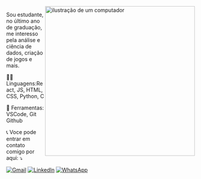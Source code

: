 <img src="https://raw.githubusercontent.com/MicaelliMedeiros/micaellimedeiros/master/image/computer-illustration.png" alt="ilustração de um computador" min-width="400px" max-width="400px" width="400px" align="right">

<p align="left"> 
  Sou estudante, no último ano de graduação, me interesso pela análise e ciência de dados, criação de jogos e mais.
</p>

<p align="left">
   👨‍💻 Linguagens:React, JS, HTML, CSS, Python, C
</p>

<p align="left">
  💼 Ferramentas: VSCode, Git Github
</p>

<p align="left">
  📞 Voce pode entrar em contato comigo por aqui: ⤵️
</p>

<p align="left">
  <a href="mailto:burgos.lorenzo15@gmail.com?subject=Assunto&body=Corpo" title="Gmail">
  <img src="https://img.shields.io/badge/-Gmail-FF0000?style=flat-square&labelColor=FF0000&logo=gmail&logoColor=white&link=LINK-DO-SEU-GMAIL" alt="Gmail"/></a>
  <a href="https://www.linkedin.com/in/lorenzo-burgos/" title="LinkedIn">
  <img src="https://img.shields.io/badge/-Linkedin-0e76a8?style=flat-square&logo=Linkedin&logoColor=white&link=LINK-DO-SEU-LINKEDIN" alt="LinkedIn"/></a>
  <a href="https://wa.me/5534991232028" title="WhatsApp">
  <img src="https://img.shields.io/badge/-WhatsApp-25d366?style=flat-square&labelColor=25d366&logo=whatsapp&logoColor=white&link=API-DO-SEU-WHATSAPP" alt="WhatsApp"/></a>
</p>
